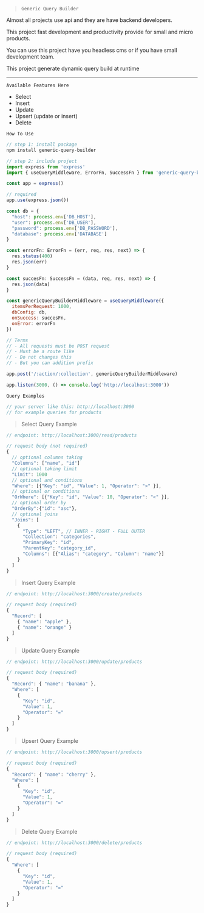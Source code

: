 > `Generic Query Builder`

<p>Almost all projects use api  and they are have backend developers.</p>
<p>This project fast development and productivity provide for small and micro products. </p> 
<p>You can use this project have you headless cms or if you have small development team.</p>
<p>This project generate dynamic query build at runtime</p>

<hr>

`Available Features Here`

- Select
- Insert
- Update
- Upsert (update or insert)
- Delete



`How To Use`

```js
// step 1: install package
npm install generic-query-builder

// step 2: include project
import express from 'express'
import { useQueryMiddleware, ErrorFn, SuccessFn } from 'generic-query-builder'

const app = express()

// required
app.use(express.json())

const db = {
  "host": process.env['DB_HOST'],
  "user": process.env['DB_USER'],
  "password": process.env['DB_PASSWORD'],
  "database": process.env['DATABASE']
}

const errorFn: ErrorFn = (err, req, res, next) => {
  res.status(400)
  res.json(err)
}

const succesFn: SuccessFn = (data, req, res, next) => {
  res.json(data)
}

const genericQueryBuilderMiddleware = useQueryMiddleware({
  itemsPerRequest: 1000,
  dbConfig: db,
  onSuccess: succesFn,
  onError: errorFn
})

// Terms
// - All requests must be POST request
// - Must be a route like
// - Do not changes this
// - But you can addition prefix

app.post('/:action/:collection', genericQueryBuilderMiddleware)

app.listen(3000, () => console.log('http://localhost:3000'))

```
`Query Examples`

```js 
// your server like this: http://localhost:3000
// for example queries for products
```

> Select Query Example
```js
// endpoint: http://localhost:3000/read/products

// request body (not required)
{
  // optional columns taking
  "Columns": ["name", "id"]
  // optional taking limit
  "Limit": 1000
  // optional and conditions
  "Where": [{"Key": "id", "Value": 1, "Operator": ">" }],
  // optional or conditions
  "OrWhere": [{"Key": "id", "Value": 10, "Operator": "<" }],
  // optional order by
  "OrderBy":{"id": "asc"},
  // optional joins
  "Joins": [
    { 
      "Type": "LEFT", // INNER - RIGHT - FULL OUTER
      "Collection": "categories", 
      "PrimaryKey": "id", 
      "ParentKey": "category_id", 
      "Columns": [{"Alias": "category", "Column": "name"}]
    }
  ]
}
```

> Insert Query Example
```js
// endpoint: http://localhost:3000/create/products

// request body (required)
{
  "Record": [
    { "name": "apple" },
    { "name": "orange" }
  ]
}
```

> Update Query Example
```js
// endpoint: http://localhost:3000/update/products

// request body (required)
{
  "Record": { "name": "banana" },
  "Where": [
    { 
      "Key": "id", 
      "Value": 1, 
      "Operator": "=" 
    }
  ]
}
```

> Upsert Query Example
```js
// endpoint: http://localhost:3000/upsert/products

// request body (required)
{
  "Record": { "name": "cherry" },
  "Where": [
    { 
      "Key": "id", 
      "Value": 1, 
      "Operator": "=" 
    }
  ]
}
```

> Delete Query Example
```js
// endpoint: http://localhost:3000/delete/products

// request body (required)
{
  "Where": [
    { 
      "Key": "id", 
      "Value": 1, 
      "Operator": "=" 
    }
  ]
}
```

